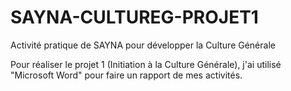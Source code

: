 # SAYNA-CULTUREG-PROJET1
Activité pratique de SAYNA pour développer la Culture Générale 

Pour réaliser le projet 1 (Initiation à la Culture Générale), j'ai utilisé "Microsoft Word" pour faire un rapport de mes activités.
